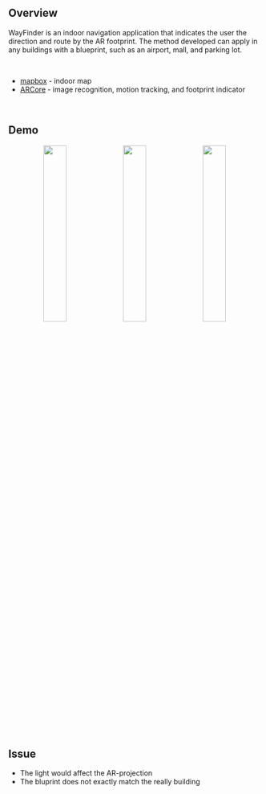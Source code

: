 ## Overview
WayFinder is an indoor navigation application that indicates the user the direction and route by the AR footprint. The method developed can apply in any buildings with a blueprint, such as an airport, mall, and parking lot.

<br>

* [mapbox](https://docs.mapbox.com/android/maps/examples/) - indoor map
* [ARCore](https://developers.google.com/ar/develop/java/augmented-images) - image recognition, motion tracking, and footprint indicator

<br>

## Demo
<p align="center">
<img src="/.meta/demo1.gif" width="30%" height="30%">&nbsp;
<img src="/.meta/demo2.gif" width="30%" height="30%">&nbsp;
<img src="/.meta/demo3.gif" width="30%" height="30%">
</p>

## Issue
* The light would affect the AR-projection
* The bluprint does not exactly match the really building
